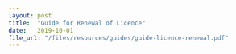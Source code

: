 ```yaml
---
layout: post
title:  "Guide for Renewal of Licence"
date:   2019-10-01
file_url: "/files/resources/guides/guide-licence-renewal.pdf"
---
```

